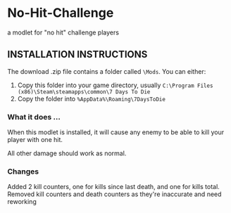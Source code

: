 # No-Hit-Challenge
 a modlet for "no hit" challenge players

 ## INSTALLATION INSTRUCTIONS

The download .zip file contains a folder called `\Mods`. You can either:

1. Copy this folder into your game directory, usually `C:\Program Files (x86)\Steam\steamapps\common\7 Days To Die`
2. Copy the folder into `%AppData%\Roaming\7DaysToDie`

### What it does ...
When this modlet is installed, it will cause any enemy to be able to kill your player with one hit.

All other damage should work as normal.

### Changes
Added 2 kill counters, one for kills since last death, and one for kills total.
Removed kill counters and death counters as they're inaccurate and need reworking
